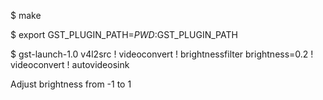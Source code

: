 $ make

$ export GST_PLUGIN_PATH=$PWD:$GST_PLUGIN_PATH

$ gst-launch-1.0 v4l2src ! videoconvert ! brightnessfilter brightness=0.2 ! videoconvert ! autovideosink

Adjust brightness from -1 to 1
